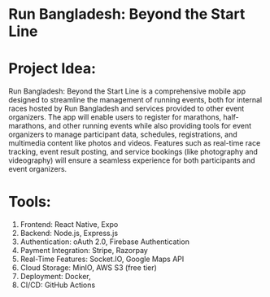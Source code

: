 # Run Bangladesh: Beyond the Start Line

# Project Idea: 
Run Bangladesh: Beyond the Start Line is a comprehensive mobile app designed to streamline the management of running events, both for internal races hosted by Run Bangladesh and services provided to other event organizers. The app will enable users to register for marathons, half-marathons, and other running events while also providing tools for event organizers to manage participant data, schedules, registrations, and multimedia content like photos and videos. Features such as real-time race tracking, event result posting, and service bookings (like photography and videography) will ensure a seamless experience for both participants and event organizers.

# Tools:
1. Frontend: React Native, Expo
2. Backend: Node.js, Express.js
3. Authentication: oAuth 2.0, Firebase Authentication 
4. Payment Integration: Stripe, Razorpay
5. Real-Time Features: Socket.IO, Google Maps API
6. Cloud Storage: MinIO, AWS S3 (free tier)
7. Deployment: Docker, 
8. CI/CD: GitHub Actions 